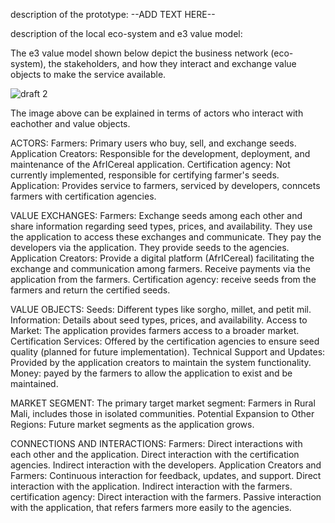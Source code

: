 description of the prototype:
--ADD TEXT HERE--

description of the local eco-system and e3 value model:

The e3 value model shown below depict the business network (eco-system), the stakeholders, and how they interact and exchange value objects to make the service available.

![draft 2](https://github.com/velsmika/ICT4D/assets/58292012/fb549954-3dab-4463-bf70-53c2e7164c9f)


The image above can be explained in terms of actors who interact with eachother and value objects.

ACTORS:
Farmers: Primary users who buy, sell, and exchange seeds. Application Creators: Responsible for the development, deployment, and maintenance of the AfrICereal application. Certification agency: Not currently implemented, responsible for certifying farmer's seeds. Application: Provides service to farmers, serviced by developers, conncets farmers with certification agencies.

VALUE EXCHANGES:
Farmers: Exchange seeds among each other and share information regarding seed types, prices, and availability. They use the application to access these exchanges and communicate. They pay the developers via the application. They provide seeds to the agencies.
Application Creators: Provide a digital platform (AfrICereal) facilitating the exchange and communication among farmers. Receive payments via the application from the farmers.
Certification agency: receive seeds from the farmers and return the certified seeds.

VALUE OBJECTS:
Seeds: Different types like sorgho, millet, and petit mil.
Information: Details about seed types, prices, and availability.
Access to Market: The application provides farmers access to a broader market.
Certification Services: Offered by the certification agencies to ensure seed quality (planned for future implementation).
Technical Support and Updates: Provided by the application creators to maintain the system functionality.
Money: payed by the farmers to allow the application to exist and be maintained.

MARKET SEGMENT:
The primary target market segment: Farmers in Rural Mali, includes those in isolated communities.
Potential Expansion to Other Regions: Future market segments as the application grows.

CONNECTIONS AND INTERACTIONS:
Farmers: Direct interactions with each other and the application.
Direct interaction with the certification agencies. Indirect interaction with the developers.
Application Creators and Farmers: Continuous interaction for feedback, updates, and support. Direct interaction with the application.
Indirect interaction with the farmers.
certification agency: Direct interaction with the farmers. Passive interaction with the application, that refers farmers more easily to the agencies.

